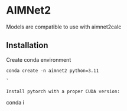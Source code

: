 # AIMNet2

Models are compatible to use with aimnet2calc

## Installation

Create conda environment

```
conda create -n aimnet2 python=3.11

`

Install pytorch with a proper CUDA version:

```
conda i
